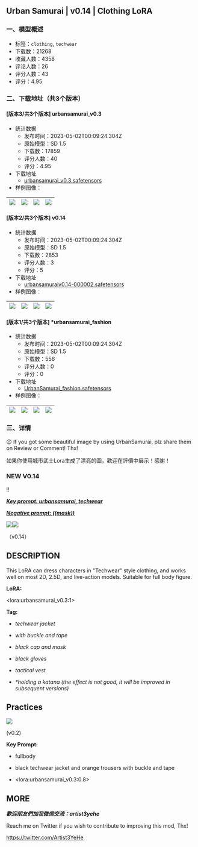 ## Urban Samurai | v0.14 | Clothing LoRA
### 一、模型概述

- 标签：`clothing`, `techwear`
- 下载数：21268
- 收藏人数：4358
- 评论人数：26
- 评分人数：43
- 评分：4.95

### 二、下载地址（共3个版本）

#### [版本3/共3个版本] urbansamurai_v0.3

- 统计数据
  - 发布时间：2023-05-02T00:09:24.304Z
  - 原始模型：SD 1.5
  - 下载数：17859
  - 评分人数：40
  - 评分：4.95
- 下载地址
  - [urbansamurai_v0.3.safetensors](https://civitai.com/api/download/models/27871)
- 样例图像：

| <img src="https://image.civitai.com/xG1nkqKTMzGDvpLrqFT7WA/f30dec11-642f-43ac-92a3-6da096ec4b10/width=450/685315.jpeg" /> | <img src="https://image.civitai.com/xG1nkqKTMzGDvpLrqFT7WA/e29e5b22-3eb9-4807-c664-63ad605a5100/width=450/313048.jpeg" /> | <img src="https://image.civitai.com/xG1nkqKTMzGDvpLrqFT7WA/a39c454c-212d-41de-a60f-e33095c31a00/width=450/317034.jpeg" /> | <img src="https://image.civitai.com/xG1nkqKTMzGDvpLrqFT7WA/fdc09b72-e426-4676-781f-e4985ba77900/width=450/313052.jpeg" /> |
| ---- | ---- | ---- | ---- |

#### [版本2/共3个版本] v0.14

- 统计数据
  - 发布时间：2023-05-02T00:09:24.304Z
  - 原始模型：SD 1.5
  - 下载数：2853
  - 评分人数：3
  - 评分：5
- 下载地址
  - [urbansamuraiv0.14-000002.safetensors](https://civitai.com/api/download/models/55962)
- 样例图像：

| <img src="https://image.civitai.com/xG1nkqKTMzGDvpLrqFT7WA/8d928898-de6a-4ed2-8604-8565f07bd400/width=450/606780.jpeg" /> | <img src="https://image.civitai.com/xG1nkqKTMzGDvpLrqFT7WA/56ec78ef-b15b-487d-1bfd-b7b74a221900/width=450/606783.jpeg" /> | <img src="https://image.civitai.com/xG1nkqKTMzGDvpLrqFT7WA/aa021b32-73a6-4ccb-1e74-9f917db8e800/width=450/606790.jpeg" /> | <img src="https://image.civitai.com/xG1nkqKTMzGDvpLrqFT7WA/88e7b6ea-3ca6-48b1-97e1-4eff82127600/width=450/606789.jpeg" /> |
| ---- | ---- | ---- | ---- |

#### [版本1/共3个版本] *urbansamurai_fashion

- 统计数据
  - 发布时间：2023-05-02T00:09:24.304Z
  - 原始模型：SD 1.5
  - 下载数：556
  - 评分人数：0
  - 评分：0
- 下载地址
  - [UrbanSamurai_fashion.safetensors](https://civitai.com/api/download/models/31314)
- 样例图像：

| <img src="https://image.civitai.com/xG1nkqKTMzGDvpLrqFT7WA/a3632ca0-e3f7-4b87-fcca-09ef48e9c700/width=450/356295.jpeg" /> | <img src="https://image.civitai.com/xG1nkqKTMzGDvpLrqFT7WA/47457d21-ec2b-4798-f79e-5be699131500/width=450/356294.jpeg" /> | <img src="https://image.civitai.com/xG1nkqKTMzGDvpLrqFT7WA/d7ea3137-c2a4-4d63-b708-fe254868e700/width=450/356293.jpeg" /> | <img src="https://image.civitai.com/xG1nkqKTMzGDvpLrqFT7WA/b37c3798-9c0e-41ec-43d7-58314e046500/width=450/356291.jpeg" /> |
| ---- | ---- | ---- | ---- |


### 三、详情
<p>😉 If you got some beautiful image by using UrbanSamurai, plz share them on Review or Comment! Thx!</p><p>如果你使用城市武士Lora生成了漂亮的圖，歡迎在評價中展示！感謝！</p><p></p><h3><strong>NEW V0.14</strong></h3><p>!!</p><p><strong><em><u>Key prompt: urbansamurai, techwear</u></em></strong></p><p><strong><em><u>Negative prompt: ((mask))</u></em></strong></p><img src="https://imagecache.civitai.com/xG1nkqKTMzGDvpLrqFT7WA/94cb45a2-acb7-4069-f730-636e6385e400/width=525/94cb45a2-acb7-4069-f730-636e6385e400.jpeg" /><img src="https://imagecache.civitai.com/xG1nkqKTMzGDvpLrqFT7WA/c8008ece-1087-4be4-88c9-bf2dd3de2b00/width=525/c8008ece-1087-4be4-88c9-bf2dd3de2b00.jpeg" /><p>（v0.14）</p><h2><strong>DESCRIPTION</strong></h2><p>This LoRA can dress characters in "Techwear" style clothing, and works well on most 2D, 2.5D, and live-action models. Suitable for full body figure.</p><p><strong>LoRA:</strong></p><p>&lt;lora:urbansamurai_v0.3:1&gt;</p><p><strong>Tag:</strong></p><ul><li><p><em>techwear jacket</em></p></li><li><p><em>with buckle and tape</em></p></li><li><p><em>black cap and mask</em></p></li><li><p><em>black gloves</em></p></li><li><p><em>tactical vest</em></p></li><li><p><em>*holding a katana (the effect is not good, it will be improved in subsequent versions)</em></p></li></ul><h2><strong>Practices</strong></h2><img src="https://imagecache.civitai.com/xG1nkqKTMzGDvpLrqFT7WA/6f47762e-8325-45c1-4064-5da3867e6600/width=525/6f47762e-8325-45c1-4064-5da3867e6600" /><p>(v0.2)</p><p><strong>Key Prompt:</strong></p><ul><li><p>fullbody</p></li><li><p>black techwear jacket and orange trousers with buckle and tape</p></li><li><p>&lt;lora:urbansamurai_v0.3:0.8&gt;</p></li></ul><p></p><h2><strong>MORE</strong></h2><p><strong><em>歡迎朋友們加我微信交流：artist3yehe</em></strong></p><p>Reach me on Twitter if you wish to contribute to improving this mod, Thx!</p><p><a target="_blank" rel="ugc" href="https://twitter.com/Artist3YeHe">https://twitter.com/Artist3YeHe</a></p>